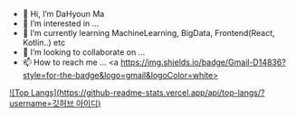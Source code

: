 - 👋 Hi, I’m DaHyoun Ma
- 👀 I’m interested in ...
- 🌱 I’m currently learning MachineLearning, BigData, Frontend(React, Kotlin..) etc
- 💞️ I’m looking to collaborate on ...
- 📫 How to reach me ...
<a https://img.shields.io/badge/Gmail-D14836?style=for-the-badge&logo=gmail&logoColor=white>

[![Top Langs](https://github-readme-stats.vercel.app/api/top-langs/?username=깃허브 아이디)](https://github.com/anuraghazra/github-readme-stats)


<!---
ddah0329/ddah0329 is a ✨ special ✨ repository because its `README.md` (this file) appears on your GitHub profile.
You can click the Preview link to take a look at your changes.
--->
